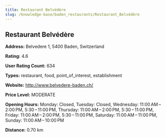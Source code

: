 ```yaml
---
title: Restaurant Belvédère
slug: /knowledge-base/baden_restaurants/Restaurant_Belvédère
---
```


## Restaurant Belvédère

**Address:** Belvedere 1, 5400 Baden, Switzerland

**Rating:** 4.6

**User Rating Count:** 634

**Types:** restaurant, food, point_of_interest, establishment

**Website:** http://www.belvedere-baden.ch/

**Price Level:** MODERATE

**Opening Hours:** Monday: Closed, Tuesday: Closed, Wednesday: 11:00 AM – 2:00 PM, 5:30 – 11:00 PM, Thursday: 11:00 AM – 2:00 PM, 5:30 – 11:00 PM, Friday: 11:00 AM – 2:00 PM, 5:30 – 11:00 PM, Saturday: 11:00 AM – 11:00 PM, Sunday: 11:00 AM – 10:00 PM

**Distance:** 0.70 km